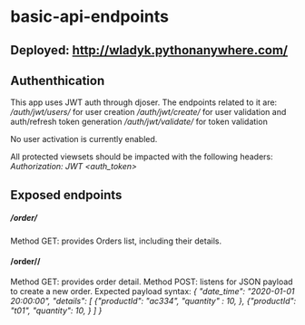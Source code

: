 # basic-api-endpoints

## Deployed: http://wladyk.pythonanywhere.com/

## Authenthication

This app uses JWT auth through djoser. The endpoints related to it are:
_/auth/jwt/users/_ for user creation
_/auth/jwt/create/_ for user validation and auth/refresh token generation
_/auth/jwt/validate/_ for token validation

No user activation is currently enabled.

All protected viewsets should be impacted with the following headers:
_Authorization: JWT <auth_token>_ 

## Exposed endpoints

##### /order/
Method GET: provides Orders list, including their details.

#### /order/<key>/
Method GET: provides order detail.
Method POST: listens for JSON payload to create a new order. Expected payload syntax:
_{ "date_time": "2020-01-01 20:00:00",
   "details": [
          {"productId": "ac334",
           "quantity" : 10,
          },
          {"productId": "t01",
           "quantity": 10,
          }
    ]
  }_
  
  
  

